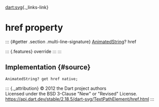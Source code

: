 [dart:svg](../../dart-svg/dart-svg-library){._links-link}

href property
=============

::: {#getter .section .multi-line-signature}
[AnimatedString](../animatedstring-class)? href

::: {.features}
override
:::
:::

Implementation {#source}
--------------

``` {.language-dart data-language="dart"}
AnimatedString? get href native;
```

::: {._attribution}
© 2012 the Dart project authors\
Licensed under the BSD 3-Clause \"New\" or \"Revised\" License.\
<https://api.dart.dev/stable/2.18.5/dart-svg/TextPathElement/href.html>
:::
